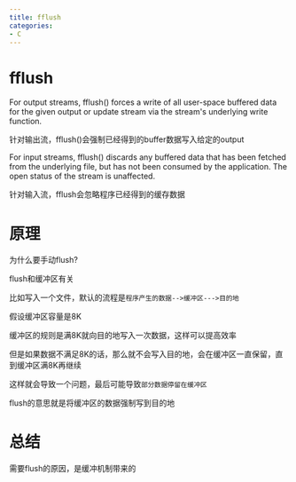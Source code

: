 ```yaml
---
title: fflush
categories: 
- C
---
```



# fflush

For output streams, fflush() forces a write of all user-space buffered data for the given output or update stream via the stream's underlying write function. 

针对输出流，fflush()会强制已经得到的buffer数据写入给定的output

For input streams, fflush() discards any buffered data that has been fetched from the underlying file, but has not been consumed by the application. The open status of the stream is unaffected.

针对输入流，fflush会忽略程序已经得到的缓存数据


# 原理

为什么要手动flush?

flush和缓冲区有关

比如写入一个文件，默认的流程是`程序产生的数据-->缓冲区--->目的地`

假设缓冲区容量是8K

缓冲区的规则是满8K就向目的地写入一次数据，这样可以提高效率

但是如果数据不满足8K的话，那么就不会写入目的地，会在缓冲区一直保留，直到缓冲区满8K再继续

这样就会导致一个问题，最后可能导致`部分数据停留在缓冲区`

flush的意思就是将缓冲区的数据强制写到目的地


# 总结

需要flush的原因，是缓冲机制带来的